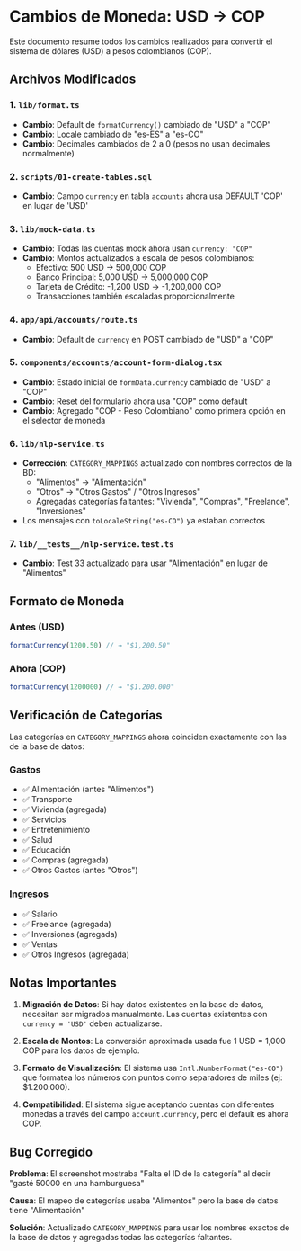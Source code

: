 # Cambios de Moneda: USD → COP

Este documento resume todos los cambios realizados para convertir el sistema de dólares (USD) a pesos colombianos (COP).

## Archivos Modificados

### 1. `lib/format.ts`
- **Cambio**: Default de `formatCurrency()` cambiado de "USD" a "COP"
- **Cambio**: Locale cambiado de "es-ES" a "es-CO"
- **Cambio**: Decimales cambiados de 2 a 0 (pesos no usan decimales normalmente)

### 2. `scripts/01-create-tables.sql`
- **Cambio**: Campo `currency` en tabla `accounts` ahora usa DEFAULT 'COP' en lugar de 'USD'

### 3. `lib/mock-data.ts`
- **Cambio**: Todas las cuentas mock ahora usan `currency: "COP"`
- **Cambio**: Montos actualizados a escala de pesos colombianos:
  - Efectivo: 500 USD → 500,000 COP
  - Banco Principal: 5,000 USD → 5,000,000 COP
  - Tarjeta de Crédito: -1,200 USD → -1,200,000 COP
  - Transacciones también escaladas proporcionalmente

### 4. `app/api/accounts/route.ts`
- **Cambio**: Default de `currency` en POST cambiado de "USD" a "COP"

### 5. `components/accounts/account-form-dialog.tsx`
- **Cambio**: Estado inicial de `formData.currency` cambiado de "USD" a "COP"
- **Cambio**: Reset del formulario ahora usa "COP" como default
- **Cambio**: Agregado "COP - Peso Colombiano" como primera opción en el selector de moneda

### 6. `lib/nlp-service.ts`
- **Corrección**: `CATEGORY_MAPPINGS` actualizado con nombres correctos de la BD:
  - "Alimentos" → "Alimentación"
  - "Otros" → "Otros Gastos" / "Otros Ingresos"
  - Agregadas categorías faltantes: "Vivienda", "Compras", "Freelance", "Inversiones"
- Los mensajes con `toLocaleString("es-CO")` ya estaban correctos

### 7. `lib/__tests__/nlp-service.test.ts`
- **Cambio**: Test 33 actualizado para usar "Alimentación" en lugar de "Alimentos"

## Formato de Moneda

### Antes (USD)
```typescript
formatCurrency(1200.50) // → "$1,200.50"
```

### Ahora (COP)
```typescript
formatCurrency(1200000) // → "$1.200.000"
```

## Verificación de Categorías

Las categorías en `CATEGORY_MAPPINGS` ahora coinciden exactamente con las de la base de datos:

### Gastos
- ✅ Alimentación (antes "Alimentos")
- ✅ Transporte
- ✅ Vivienda (agregada)
- ✅ Servicios
- ✅ Entretenimiento
- ✅ Salud
- ✅ Educación
- ✅ Compras (agregada)
- ✅ Otros Gastos (antes "Otros")

### Ingresos
- ✅ Salario
- ✅ Freelance (agregada)
- ✅ Inversiones (agregada)
- ✅ Ventas
- ✅ Otros Ingresos (agregada)

## Notas Importantes

1. **Migración de Datos**: Si hay datos existentes en la base de datos, necesitan ser migrados manualmente. Las cuentas existentes con `currency = 'USD'` deben actualizarse.

2. **Escala de Montos**: La conversión aproximada usada fue 1 USD = 1,000 COP para los datos de ejemplo.

3. **Formato de Visualización**: El sistema usa `Intl.NumberFormat("es-CO")` que formatea los números con puntos como separadores de miles (ej: $1.200.000).

4. **Compatibilidad**: El sistema sigue aceptando cuentas con diferentes monedas a través del campo `account.currency`, pero el default es ahora COP.

## Bug Corregido

**Problema**: El screenshot mostraba "Falta el ID de la categoría" al decir "gasté 50000 en una hamburguesa"

**Causa**: El mapeo de categorías usaba "Alimentos" pero la base de datos tiene "Alimentación"

**Solución**: Actualizado `CATEGORY_MAPPINGS` para usar los nombres exactos de la base de datos y agregadas todas las categorías faltantes.
